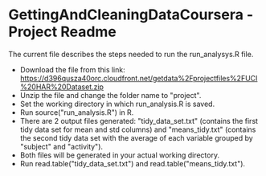 GettingAndCleaningDataCoursera -  Project Readme
=============================

The current file describes the steps needed to run the run_analysys.R file.

* Download the file from this link: https://d396qusza40orc.cloudfront.net/getdata%2Fprojectfiles%2FUCI%20HAR%20Dataset.zip 
* Unzip the file and change the folder name to "project".
* Set the working directory in which run_analysis.R is saved.
* Run source("run_analysis.R") in R.
* There are 2 output files generated: "tidy_data_set.txt" (contains the first tidy data set for mean and std columns) and "means_tidy.txt" (contains the second tidy data set with the average of each variable grouped by "subject" and "activity").
* Both files will be generated in your actual working directory.
* Run read.table("tidy_data_set.txt") and read.table("means_tidy.txt").
